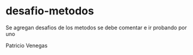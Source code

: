 # desafio-metodos

Se agregan desafios de los metodos se debe comentar e ir probando por uno 


Patricio Venegas
